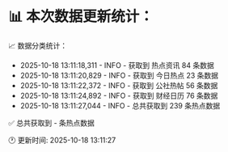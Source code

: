 📊 本次数据更新统计：
==========================

📈 数据分类统计：
- 2025-10-18 13:11:18,311 - INFO - 获取到 热点资讯 84 条数据
- 2025-10-18 13:11:20,829 - INFO - 获取到 今日热点 23 条数据
- 2025-10-18 13:11:22,372 - INFO - 获取到 公社热帖 56 条数据
- 2025-10-18 13:11:24,892 - INFO - 获取到 财经日历 76 条数据
- 2025-10-18 13:11:27,044 - INFO - 总共获取到 239 条热点数据

✅ 总共获取到 - 条热点数据

🕐 更新时间: 2025-10-18 13:11:27
